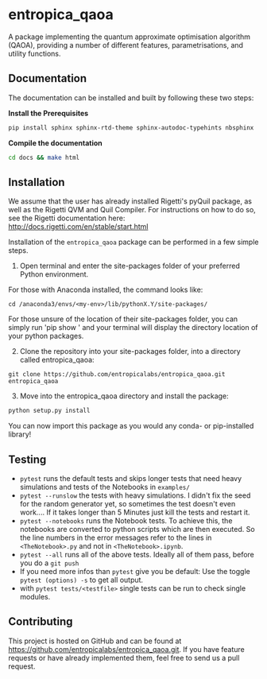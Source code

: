# entropica_qaoa
A package implementing the quantum approximate optimisation algorithm (QAOA), providing a number of different features, parametrisations, and utility functions. 

## Documentation
The documentation can be installed and built by following these two steps:

**Install the Prerequisites**
```bash
pip install sphinx sphinx-rtd-theme sphinx-autodoc-typehints nbsphinx
```
**Compile the documentation**
```bash
cd docs && make html
```

## Installation

We assume that the user has already installed Rigetti's pyQuil package, as well as the Rigetti QVM and Quil Compiler. For instructions on how to do so, see the Rigetti documentation here: http://docs.rigetti.com/en/stable/start.html

Installation of the `entropica_qaoa` package can be performed in a few simple steps.

1. Open terminal and enter the site-packages folder of your preferred Python environment.

For those with Anaconda installed, the command looks like:
```
cd /anaconda3/envs/<my-env>/lib/pythonX.Y/site-packages/
```
For those unsure of the location of their site-packages folder, you can simply run 'pip show <package name>' and your terminal will display the directory location of your python packages.

2. Clone the repository into your site-packages folder, into a directory called entropica_qaoa:

```
git clone https://github.com/entropicalabs/entropica_qaoa.git entropica_qaoa
```
3. Move into the entropica_qaoa directory and install the package:

```bash
python setup.py install
```

You can now import this package as you would any conda- or pip-installed library!

## Testing
 - `pytest` runs the default tests and skips longer tests that need heavy simulations and tests of the Notebooks in `examples/`
 - `pytest --runslow` the tests with heavy simulations. I didn't fix the seed for the random generator yet, so sometimes the test doesn't even work.... If it takes longer than 5 Minutes just kill the tests and restart it.
 - `pytest --notebooks` runs the Notebook tests. To achieve this, the notebooks are converted to python scripts which are then executed. So the line numbers in the error messages refer to the lines in `<TheNotebook>.py` and not in `<TheNotebook>.ipynb`.
 - `pytest --all` runs all of the above tests. Ideally all of them pass, before you do a `git push`
 - If you need more infos than `pytest` give you be default: Use the toggle `pytest (options) -s` to get all output.
 - with `pytest tests/<testfile>` single tests can be run to check single modules.

## Contributing
This project is hosted on GitHub and can be found at https://github.com/entropicalabs/entropica_qaoa.git. If you have feature requests or have already implemented them, feel free to send us a pull request. 
